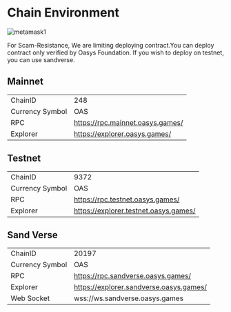 ---
---

# Chain Environment

![metamask1](/img/docs/tech/environment/network.png)

For Scam-Resistance, We are limiting deploying contract.You can deploy contract only verified by Oasys Foundation.
If you wish to deploy on testnet, you can use sandverse. 



## Mainnet
|                 |                                    |
|-----------------|------------------------------------|
| ChainID         | 248                                |
| Currency Symbol | OAS                                |
| RPC             | https://rpc.mainnet.oasys.games/   |
| Explorer        | https://explorer.oasys.games/      |

## Testnet
|                 |                                         |
|-----------------|-----------------------------------------|
| ChainID         | 9372                                    |
| Currency Symbol | OAS                                     |
| RPC             | https://rpc.testnet.oasys.games/        |
| Explorer        | https://explorer.testnet.oasys.games/   |

## Sand Verse
|                 |                                            |
|-----------------|--------------------------------------------|
| ChainID         | 20197                                      |
| Currency Symbol | OAS                                        |
| RPC             | https://rpc.sandverse.oasys.games/         |
| Explorer        | https://explorer.sandverse.oasys.games/    |
| Web Socket      | wss://ws.sandverse.oasys.games             |
